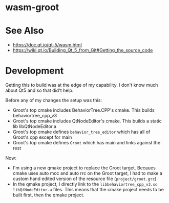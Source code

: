 # wasm-groot



# See Also
* https://doc.qt.io/qt-5/wasm.html
* https://wiki.qt.io/Building_Qt_5_from_Git#Getting_the_source_code


# Development
Getting this to build was at the edge of my capability.  I don't know much about Qt5 and so that did't help.

Before any of my changes the setup was this:
* Groot's top cmake includes BehaviorTree.CPP's cmake.  This builds behaviortree_cpp_v3
* Groot's top cmake includes QtNodeEditor's cmake. This builds a static lib libQtNodeEditor.a
* Groot's top cmake defines `behavior_tree_editor` which has all of Groot's cpp except for main
* Groot's top cmake defines `Groot` which has main and links against the rest

Now:
* I'm using a new qmake project to replace the Groot target.
Becaues cmake uses auto moc and auto rrc on the Groot target, I had to make a custom hand edited version of the resource file (`project/groot.grc`)
* In the qmake project, I directly link to the `libbehaviortree_cpp_v3.so` `libQtNodeEditor.a` files.  This means that the cmake project needs to be built first, then the qmake project.
